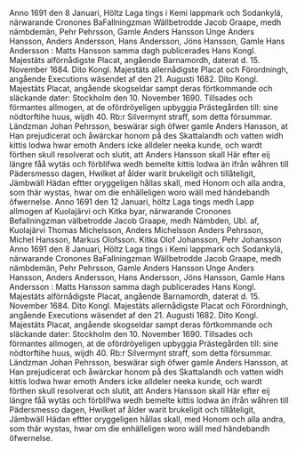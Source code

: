 Anno 1691 den 8 Januari, Höltz
Laga tings i Kemi lappmark och
Sodankylä, närwarande Cronones BaFallningzman
Wällbetrodde Jacob Graape,
medh nämbdemän,
Pehr Pehrsson, Gamle Anders Hansson
Unge Anders Hansson, Anders Andersson,
Hans Andersson, Jöns Hansson,
Gamle Hans Andersson : Matts Hansson
samma dagh publicerades Hans Kongl. Majestäts alförnådigste
Placat, angående Barnamordh, daterat
d. 15. November 1684.
Dito Kongl. Majestäts allernådigste Placat och Förordningh,
angående Executions wäsendet af den 21. Augusti 1682.
Dito Kongl. Majestäts Placat, angående skogseldar
sampt deras förtkommande och släckande dater:
Stockholm den 10. November 1690.
Tillsades och förmantes allmogen, at de ofördröyeligen
upbyggia Prästegården till: sine nödtorftihe
huus, wijdh 40. Rb:r Silvermynt straff, som
detta försummar.
Ländzman Johan Pehrsson, beswärar sigh öfwer gamle
Anders Hansson, at Han prejudicerat och åwärckar
honom på des Skattalandh och vatten widh kittis lodwa
 hwar emoth Anders icke alldeler neeka kunde,
och wardt förthen skull resolverat och slutit, att
Anders Hansson skall Här efter eij längre fåå wytäs
och förblifwa wedh bemelte kittis lodwa
än ifrån wåhren till Pädersmesso dagen, Hwilket
af ålder warit brukeligit och tillåteligit, Jämbwäll
Hädan eftter oryggeligen hållas skall, med Honom
och alla andra, som thär wystas, hwar om die
enhälleligen woro wäll med händebandh öfwernelse.
Anno 1691 den 12 Januari, höltz
Laga tings medh Lapp allmogen af
Kuolajärvi och Kitka byar, närwarande
Cronones Befallningzman välbetrodde
Jacob Graape, medh Nämbden, Ubl. af,
Kuolajärvi
Thomas Michelsson, Anders Michelsson
Anders Pehrsson,
Michel Hansson,
Markus Olofsson.
Kitka
Olof Johansson, Pehr Johansson
Anno 1691 den 8 Januari, Höltz
Laga tings i Kemi lappmark och
Sodankylä, närwarande Cronones BaFallningzman
Wällbetrodde Jacob Graape,
medh nämbdemän,
Pehr Pehrsson, Gamle Anders Hansson
Unge Anders Hansson, Anders Andersson,
Hans Andersson, Jöns Hansson,
Gamle Hans Andersson : Matts Hansson
samma dagh publicerades Hans Kongl. Majestäts alförnådigste
Placat, angående Barnamordh, daterat
d. 15. November 1684.
Dito Kongl. Majestäts allernådigste Placat och Förordningh,
angående Executions wäsendet af den 21. Augusti 1682.
Dito Kongl. Majestäts Placat, angående skogseldar
sampt deras förtkommande och släckande dater:
Stockholm den 10. November 1690.
Tillsades och förmantes allmogen, at de ofördröyeligen
upbyggia Prästegården till: sine nödtorftihe
huus, wijdh 40. Rb:r Silvermynt straff, som
detta försummar.
Ländzman Johan Pehrsson, beswärar sigh öfwer gamle
Anders Hansson, at Han prejudicerat och åwärckar
honom på des Skattalandh och vatten widh kittis lodwa
 hwar emoth Anders icke alldeler neeka kunde,
och wardt förthen skull resolverat och slutit, att
Anders Hansson skall Här efter eij längre fåå wytäs
och förblifwa wedh bemelte kittis lodwa
än ifrån wåhren till Pädersmesso dagen, Hwilket
af ålder warit brukeligit och tillåteligit, Jämbwäll
Hädan eftter oryggeligen hållas skall, med Honom
och alla andra, som thär wystas, hwar om die
enhälleligen woro wäll med händebandh öfwernelse.
